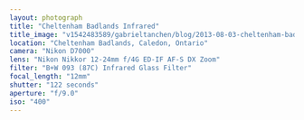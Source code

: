 ```yaml
---
layout: photograph
title: "Cheltenham Badlands Infrared"
title_image: "v1542483589/gabrieltanchen/blog/2013-08-03-cheltenham-badlands-infrared/main-image.jpg"
location: "Cheltenham Badlands, Caledon, Ontario"
camera: "Nikon D7000"
lens: "Nikon Nikkor 12-24mm f/4G ED-IF AF-S DX Zoom"
filter: "B+W 093 (87C) Infrared Glass Filter"
focal_length: "12mm"
shutter: "122 seconds"
aperture: "f/9.0"
iso: "400"
---
```

